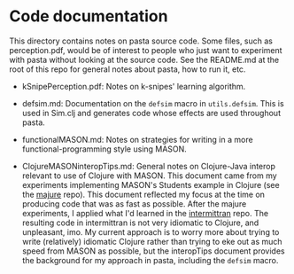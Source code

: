Code documentation
====

This directory contains notes on pasta source code.  Some files, such as
perception.pdf, would be of interest to people who just want to
experiment with pasta without looking at the source code.  See the
README.md at the root of this repo for general notes about pasta, how to
run it, etc.

* kSnipePerception.pdf: Notes on k-snipes' learning algorithm.

* defsim.md: Documentation on the `defsim` macro in `utils.defsim`.
This is used in Sim.clj and generates code whose effects are used
throughout pasta.

* functionalMASON.md: Notes on strategies for writing in a more
functional-programming style using MASON.

* ClojureMASONinteropTips.md: General notes on Clojure-Java interop
relevant to use of Clojure with MASON.  This document came from my
experiments implementing MASON's Students example in Clojure (see the
<a href="https://github.com/mars0i/majure">majure</a> repo).  This
document reflected my focus at the time on producing code that was as
fast as possible.  After the majure experiments, I applied what I'd
learned in the <a
href="https://github.com/mars0i/intermittran">intermittran</a> repo. 
The resulting code in intermittran is not very idiomatic to Clojure,
and unpleasant, imo.  My current approach is to worry more about
trying to write (relatively) idiomatic Clojure rather than trying to
eke out as much speed from MASON as possible, but the interopTips
document provides the background for my approach in pasta, including
the `defsim` macro.
